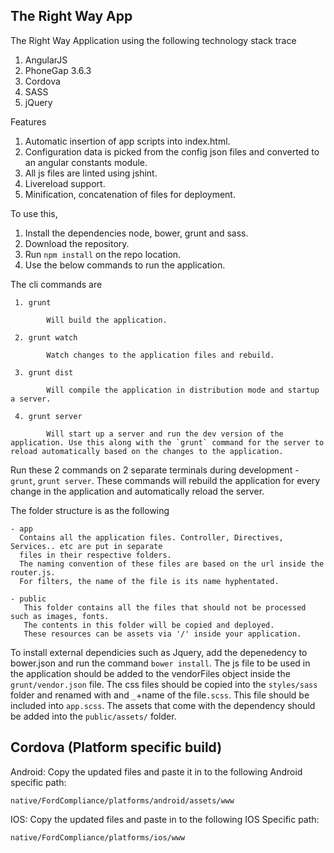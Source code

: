 The Right Way App
---
The Right Way Application using the following technology stack trace 

1. AngularJS
2. PhoneGap 3.6.3 
3. Cordova
4. SASS
5. jQuery


Features

1. Automatic insertion of app scripts into index.html.
2. Configuration data is picked from the config json files and converted to an angular constants module.
3. All js files are linted using jshint.
4. Livereload support.
6. Minification, concatenation of files for deployment.

To use this,

1. Install the dependencies node, bower, grunt and sass.
2. Download the repository.
3. Run `npm install` on the repo location.
4. Use the below commands to run the application.



The cli commands are

```
 1. grunt 
    
        Will build the application.
 
 2. grunt watch 
    
        Watch changes to the application files and rebuild.
 
 3. grunt dist
   
        Will compile the application in distribution mode and startup a server.
 
 4. grunt server
 
        Will start up a server and run the dev version of the application. Use this along with the `grunt` command for the server to reload automatically based on the changes to the application.
```

Run these 2 commands on 2 separate terminals during development - `grunt`, `grunt server`. These commands will rebuild the application for every change in the application and automatically reload the server.

The folder structure is as the following

```
- app
  Contains all the application files. Controller, Directives, Services.. etc are put in separate
  files in their respective folders.
  The naming convention of these files are based on the url inside the router.js.
  For filters, the name of the file is its name hyphentated.

- public
   This folder contains all the files that should not be processed such as images, fonts.
   The contents in this folder will be copied and deployed.
   These resources can be assets via '/' inside your application.
```

To install external dependicies such as Jquery, add the depenedency to bower.json and run the command `bower install`.
The js file to be used in the application should be added to the vendorFiles object inside the `grunt/vendor.json` file.
The css files should be copied into the `styles/sass` folder and renamed with and `_`+name of the file`.scss`. This file should be included into `app.scss`.
The assets that come with the dependency should be added into the `public/assets/` folder.


Cordova (Platform specific build)
-

Android: Copy the updated files and paste it in to the following Android specific path:
```
native/FordCompliance/platforms/android/assets/www
```


IOS: Copy the updated files and paste in to the following IOS Specific path:

```
native/FordCompliance/platforms/ios/www
```
